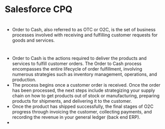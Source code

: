 # Salesforce CPQ
#
* Order to Cash, also referred to as OTC or O2C, is the set of business processes involved with receiving and fulfilling customer requests for goods and services.
#
*  Order to Cash is the actions required to deliver the products and services to fulfill customer orders. The Order to Cash process encompasses the entire lifecycle of order fulfillment, involving numerous strategies such as inventory management, operations, and production. 
* The process begins once a customer order is received. Once the order has been processed, the next steps include strategizing your supply chain on how to get products out of stock or manufacturing, preparing products for shipments, and delivering it to the customer. 
* Once the product has shipped successfully, the final stages of O2C progress through invoicing the customer, collecting payments, and recording the revenue in your general ledger (back end ERP). 
* 
